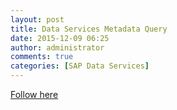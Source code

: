 ```yaml
---
layout: post
title: Data Services Metadata Query
date: 2015-12-09 06:25
author: administrator
comments: true
categories: [SAP Data Services]
---
```

<a href="http://dwbi.org/etl/sap-data-services/119-data-services-metadata-query-part-1">Follow here</a>
